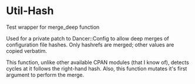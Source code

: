 Util-Hash
=========

Test wrapper for merge_deep function

Used for a private patch to Dancer::Config to allow deep merges of configuration file
hashes. Only hashrefs are merged; other values are copied verbatim.

This function, unlike other available CPAN modules (that I know of), detects cycles at it
follows the right-hand hash. Also, this function mutates it's first argument to perform
the merge.
